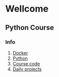 # Wellcome

## Python Course 

### Info

1. [Docker](./doc/docker.md)
2. [Python](./doc/python.md)
3. [Course code](./doc/course_code.md)
4. [Daily projects](./doc/exercises.md)